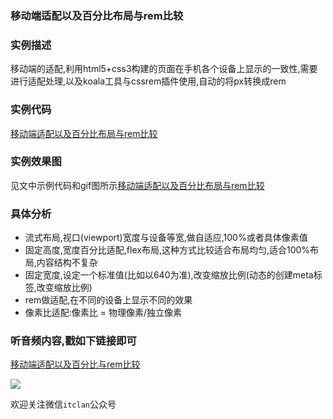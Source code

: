 ### 移动端适配以及百分比布局与rem比较

### 实例描述
移动端的适配,利用html5+css3构建的页面在手机各个设备上显示的一致性,需要进行适配处理,以及koala工具与cssrem插件使用,自动的将px转换成rem

### 实例代码
[移动端适配以及百分比布局与rem比较](移动端适配以及百分比布局与rem比较/移动端适配以及百分比布局与rem比较.md)

### 实例效果图
见文中示例代码和gif图所示[移动端适配以及百分比布局与rem比较](移动端适配以及百分比布局与rem比较/移动端适配以及百分比布局与rem比较.md)

### 具体分析
* 流式布局,视口(viewport)宽度与设备等宽,做自适应,100%或者具体像素值
* 固定高度,宽度百分比适配,flex布局,这种方式比较适合布局均匀,适合100%布局,内容结构不复杂
* 固定宽度,设定一个标准值(比如以640为准),改变缩放比例(动态的创建meta标签,改变缩放比例)
* rem做适配,在不同的设备上显示不同的效果
* 像素比适配:像素比 = 物理像素/独立像素

### 听音频内容,戳如下链接即可

[移动端适配以及百分比与rem比较](http://m.ximalaya.com/77269469/sound/41911635)

![](http://i.imgur.com/UPYiZ2i.jpg)

欢迎关注微信`itclan`公众号
